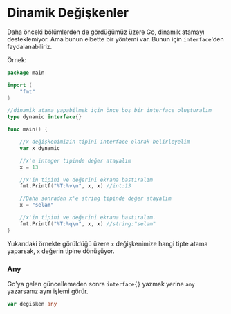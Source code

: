 # Dinamik Değişkenler

Daha önceki bölümlerden de gördüğümüz üzere Go, dinamik atamayı desteklemiyor. Ama bunun elbette bir yöntemi var. Bunun için `interface`'den faydalanabiliriz.

Örnek:

```go
package main

import (
	"fmt"
)

//dinamik atama yapabilmek için önce boş bir interface oluşturalım
type dynamic interface{}

func main() {

	//x değişkenimizin tipini interface olarak belirleyelim
	var x dynamic

	//x'e integer tipinde değer atayalım
	x = 13

	//x'in tipini ve değerini ekrana bastıralım
	fmt.Printf("%T:%v\n", x, x) //int:13

	//Daha sonradan x'e string tipinde değer atayalım
	x = "selam"

	//x'in tipini ve değerini ekrana bastıralım.
	fmt.Printf("%T:%q\n", x, x) //string:"selam"
}
```

Yukarıdaki örnekte görüldüğü üzere `x` değişkenimize hangi tipte atama yaparsak, `x` değerin tipine dönüşüyor.

### Any

Go'ya gelen güncellemeden sonra `interface{}` yazmak yerine `any` yazarsanız aynı işlemi görür.

```go
var degisken any
```

